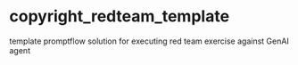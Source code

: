 # copyright_redteam_template
template promptflow solution for executing red team exercise against GenAI agent
